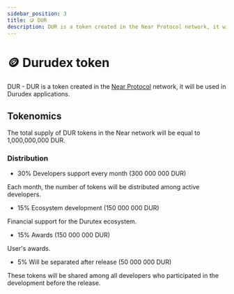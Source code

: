 ```yaml
---
sidebar_position: 3
title: 🪙 DUR
description: DUR is a token created in the Near Protocol network, it will be used in Durudex applications.
---
```


# 🪙 Durudex token

DUR - DUR is a token created in the [Near Protocol](https://near.org) network, it will be used in Durudex applications.

## Tokenomics

The total supply of DUR tokens in the Near network will be equal to 1,000,000,000 DUR.

### Distribution

- 30% Developers support every month (300 000 000 DUR)

Each month, the number of tokens will be distributed among active developers.

- 15% Ecosystem development (150 000 000 DUR)

Financial support for the Durutex ecosystem.

- 15% Awards (150 000 000 DUR)

User's awards.

- 5% Will be separated after release (50 000 000 DUR)

These tokens will be shared among all developers who participated in the development before the release.
